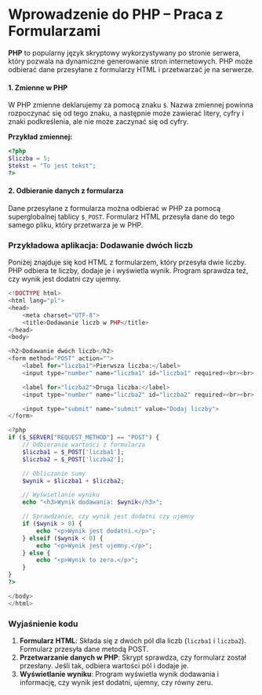 
# Wprowadzenie do PHP – Praca z Formularzami

**PHP** to popularny język skryptowy wykorzystywany po stronie serwera, który pozwala na dynamiczne generowanie stron internetowych. PHP może odbierać dane przesyłane z formularzy HTML i przetwarzać je na serwerze.

#### 1. Zmienne w PHP

W PHP zmienne deklarujemy za pomocą znaku `$`. Nazwa zmiennej powinna rozpoczynać się od tego znaku, a następnie może zawierać litery, cyfry i znaki podkreślenia, ale nie może zaczynać się od cyfry.

**Przykład zmiennej:**
```php
<?php
$liczba = 5;
$tekst = "To jest tekst";
?>
```

#### 2. Odbieranie danych z formularza

Dane przesyłane z formularza można odbierać w PHP za pomocą superglobalnej tablicy `$_POST`. Formularz HTML przesyła dane do tego samego pliku, który przetwarza je w PHP.

### Przykładowa aplikacja: Dodawanie dwóch liczb

Poniżej znajduje się kod HTML z formularzem, który przesyła dwie liczby. PHP odbiera te liczby, dodaje je i wyświetla wynik. Program sprawdza też, czy wynik jest dodatni czy ujemny.

```php
<!DOCTYPE html>
<html lang="pl">
<head>
    <meta charset="UTF-8">
    <title>Dodawanie liczb w PHP</title>
</head>
<body>

<h2>Dodawanie dwóch liczb</h2>
<form method="POST" action="">
    <label for="liczba1">Pierwsza liczba:</label>
    <input type="number" name="liczba1" id="liczba1" required><br><br>

    <label for="liczba2">Druga liczba:</label>
    <input type="number" name="liczba2" id="liczba2" required><br><br>

    <input type="submit" name="submit" value="Dodaj liczby">
</form>

<?php
if ($_SERVER["REQUEST_METHOD"] == "POST") {
    // Odbieranie wartości z formularza
    $liczba1 = $_POST['liczba1'];
    $liczba2 = $_POST['liczba2'];

    // Obliczanie sumy
    $wynik = $liczba1 + $liczba2;

    // Wyświetlanie wyniku
    echo "<h3>Wynik dodawania: $wynik</h3>";

    // Sprawdzanie, czy wynik jest dodatni czy ujemny
    if ($wynik > 0) {
        echo "<p>Wynik jest dodatni.</p>";
    } elseif ($wynik < 0) {
        echo "<p>Wynik jest ujemny.</p>";
    } else {
        echo "<p>Wynik to zero.</p>";
    }
}
?>

</body>
</html>
```

### Wyjaśnienie kodu

1. **Formularz HTML**: Składa się z dwóch pól dla liczb (`liczba1` i `liczba2`). Formularz przesyła dane metodą POST.
2. **Przetwarzanie danych w PHP**: Skrypt sprawdza, czy formularz został przesłany. Jeśli tak, odbiera wartości pól i dodaje je.
3. **Wyświetlanie wyniku**: Program wyświetla wynik dodawania i informację, czy wynik jest dodatni, ujemny, czy równy zeru.
